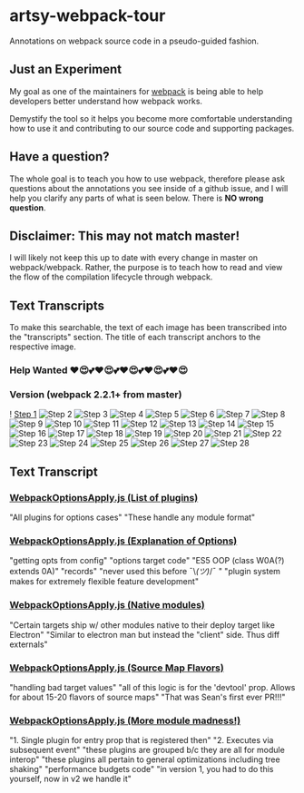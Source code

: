 # artsy-webpack-tour
Annotations on webpack source code in a pseudo-guided fashion.

## Just an Experiment
My goal as one of the maintainers for [webpack](https://github.com/webpack/webpack) is being able to help developers better understand how webpack works. 

Demystify the tool so it helps you become more comfortable understanding how to use it and contributing to our source code and supporting packages.

## Have a question? 
The whole goal is to teach you how to use webpack, therefore please ask questions about the annotations you see inside of a github issue, and I will help you clarify any parts of what is seen below. There is **NO wrong question**. 

## Disclaimer: This may not match master!
I will likely not keep this up to date with every change in master on webpack/webpack. Rather, the purpose is to teach how to read and view the flow of the compilation lifecycle through webpack.

## Text Transcripts
To make this searchable, the text of each image has been transcribed into the "transcripts" section. The title of each transcript anchors to the respective image. 

### Help Wanted ❤😍💕❤😍💕❤😍💕❤😍💕❤😍

### Version (webpack 2.2.1+ from master)


<a name="Step1"></a>!
[Step 1](https://github.com/TheLarkInn/artsy-webpack-tour/blob/master/images/webpack-narrative01.png)
<a name="Step2">![Step 2](https://github.com/TheLarkInn/artsy-webpack-tour/blob/master/images/webpack-narrative02.png)</a>
<a name="Step3">![Step 3](https://github.com/TheLarkInn/artsy-webpack-tour/blob/master/images/webpack-narrative03.png)</a>
<a name="Step4">![Step 4](https://github.com/TheLarkInn/artsy-webpack-tour/blob/master/images/webpack-narrative04.png)</a>
<a name="Step5">![Step 5](https://github.com/TheLarkInn/artsy-webpack-tour/blob/master/images/webpack-narrative05.png)</a>
<a name="Step6">![Step 6](https://github.com/TheLarkInn/artsy-webpack-tour/blob/master/images/webpack-narrative06.png)</a>
<a name="Step7">![Step 7](https://github.com/TheLarkInn/artsy-webpack-tour/blob/master/images/webpack-narrative-compiler01.png)</a>
<a name="Step8">![Step 8](https://github.com/TheLarkInn/artsy-webpack-tour/blob/master/images/webpack-narrative-compiler02.png)</a>
<a name="Step9">![Step 9](https://github.com/TheLarkInn/artsy-webpack-tour/blob/master/images/webpack-narrative-compiler03.png)</a>
<a name="Step10">![Step 10](https://github.com/TheLarkInn/artsy-webpack-tour/blob/master/images/webpack-narrative-compiler04.png)</a>
<a name="Step11">![Step 11](https://github.com/TheLarkInn/artsy-webpack-tour/blob/master/images/webpack-narrative-compiler05.png)</a>
<a name="Step12">![Step 12](https://github.com/TheLarkInn/artsy-webpack-tour/blob/master/images/webpack-narrative-compiler06.png)</a>
<a name="Step13">![Step 13](https://github.com/TheLarkInn/artsy-webpack-tour/blob/master/images/webpack-narrative-compiler07.png)</a>
<a name="Step14">![Step 14](https://github.com/TheLarkInn/artsy-webpack-tour/blob/master/images/webpack-narrative-compiler08.png)</a>
<a name="Step15">![Step 15](https://github.com/TheLarkInn/artsy-webpack-tour/blob/master/images/webpack-narrative-compiler09.png)</a>
<a name="Step16">![Step 16](https://github.com/TheLarkInn/artsy-webpack-tour/blob/master/images/webpack-narrative-nmf01.png)</a>
<a name="Step17">![Step 17](https://github.com/TheLarkInn/artsy-webpack-tour/blob/master/images/webpack-narrative-nmf02.png)</a>
<a name="Step18">![Step 18](https://github.com/TheLarkInn/artsy-webpack-tour/blob/master/images/webpack-narrative-nmf03.png)</a>
<a name="Step19">![Step 19](https://github.com/TheLarkInn/artsy-webpack-tour/blob/master/images/webpack-narrative-nmf04.png)</a>
<a name="Step20">![Step 20](https://github.com/TheLarkInn/artsy-webpack-tour/blob/master/images/webpack-narrative-nmf05.png)</a>
<a name="Step21">![Step 21](https://github.com/TheLarkInn/artsy-webpack-tour/blob/master/images/webpack-narrative-nmf06.png)</a>
<a name="Step22">![Step 22](https://github.com/TheLarkInn/artsy-webpack-tour/blob/master/images/webpack-narrative-nmf07.png)</a>
<a name="Step23">![Step 23](https://github.com/TheLarkInn/artsy-webpack-tour/blob/master/images/webpack-narrative-nmf08.png)</a>
<a name="Step24">![Step 24](https://github.com/TheLarkInn/artsy-webpack-tour/blob/master/images/webpack-narrative-nmf09.png)</a>
<a name="Step25">![Step 25](https://github.com/TheLarkInn/artsy-webpack-tour/blob/master/images/webpack-narrative-nmf10.png)</a>
<a name="Step26">![Step 26](https://github.com/TheLarkInn/artsy-webpack-tour/blob/master/images/webpack-narrative-nmf11.png)</a>
<a name="Step27">![Step 27](https://github.com/TheLarkInn/artsy-webpack-tour/blob/master/images/webpack-narrative-nmf12.png)</a>
<a name="Step28">![Step 28](https://github.com/TheLarkInn/artsy-webpack-tour/blob/master/images/webpack-narrative-compilation-seal01.png)</a>

## Text Transcript

### [WebpackOptionsApply.js (List of plugins)]("Step1") 
"All plugins for options cases"
"These handle any module format"

### [WebpackOptionsApply.js (Explanation of Options)]("Step2") 
"getting opts from config"
"options target code"
"ES5 OOP (class W0A(?) extends 0A)"
"records"
"never used this before ¯\\_(ツ)_/¯ "
"plugin system makes for extremely flexible feature development"

### [WebpackOptionsApply.js (Native modules)]("Step3")
"Certain targets ship w/ other modules native to their deploy target like Electron"
"Similar to electron man but instead the "client" side. Thus diff externals"

### [WebpackOptionsApply.js (Source Map Flavors)]("Step4")
"handling bad target values"
"all of this logic is for the 'devtool' prop. Allows for about 15-20 flavors of source maps"
"That was Sean's first ever PR!!!"

### [WebpackOptionsApply.js (More module madness!)]("Step5")
"1. Single plugin for entry prop that is registered then"
"2. Executes via subsequent event"
"these plugins are grouped b/c they are all for module interop"
"these plugins all pertain to general optimizations including tree shaking"
"performance budgets code"
"in version 1, you had to do this yourself, now in v2 we handle it"
